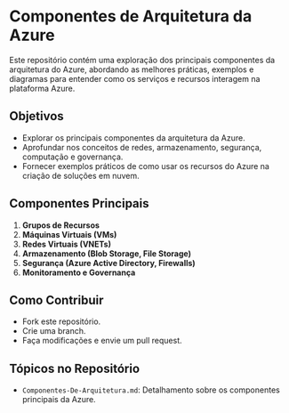 # Componentes de Arquitetura da Azure

Este repositório contém uma exploração dos principais componentes da arquitetura do Azure, abordando as melhores práticas, exemplos e diagramas para entender como os serviços e recursos interagem na plataforma Azure.

## Objetivos
- Explorar os principais componentes da arquitetura da Azure.
- Aprofundar nos conceitos de redes, armazenamento, segurança, computação e governança.
- Fornecer exemplos práticos de como usar os recursos do Azure na criação de soluções em nuvem.

## Componentes Principais
1. **Grupos de Recursos**
2. **Máquinas Virtuais (VMs)**
3. **Redes Virtuais (VNETs)**
4. **Armazenamento (Blob Storage, File Storage)**
5. **Segurança (Azure Active Directory, Firewalls)**
6. **Monitoramento e Governança**

## Como Contribuir
- Fork este repositório.
- Crie uma branch.
- Faça modificações e envie um pull request.

## Tópicos no Repositório
- `Componentes-De-Arquitetura.md`: Detalhamento sobre os componentes principais da Azure.
